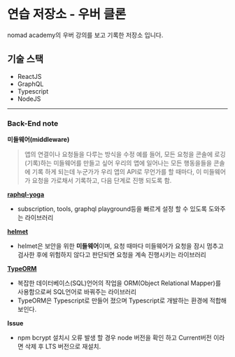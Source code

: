 # 연습 저장소 - 우버 클론

nomad academy의 우버 강의를 보고 기록한 저장소 입니다.

## 기술 스택

- ReactJS
- GraphQL
- Typescript
- NodeJS

---

### Back-End note

**미들웨어(middleware)**

> 앱의 연결이나 요청들을 다루는 방식을 수정
> 예를 들어, 모든 요청을 콘솔에 로깅(기록)하는 미들웨어를 만들고 싶어 우리의 앱에 일어나는 모든 행동을들을 콘솔에 기록 하게 되는데 누군가가 우리 앱의 API로 무언가를 할 때마다, 이 미들웨어가 요청을 가로채서 기록하고, 다음 단계로 진행 되도록 함.

**[raphql-yoga](https://github.com/prisma/graphql-yoga)**

- subscription, tools, graphql playground등을 빠르게 설정 할 수 있도록 도와주는 라이브러리

**[helmet](https://github.com/helmetjs/helmet)**

- helmet은 보안을 위한 **미들웨어**이며, 요청 때마다 미들웨어가 요청을 잠시 멈추고 검사한 후에 위험하지 않다고 판단되면 요청을 계속 진행시키는 라이브러리

**[TypeORM](https://github.com/typeorm/typeorm)**

- 복잡한 데이터베이스(SQL)언어의 작업을 ORM(Object Relational Mapper)를 사용함으로써 SQL언어로 바꿔주는 라이브러리
- TypeORM은 Typescript로 만들어 졌으며 Typescript로 개발하는 환경에 적합해 보인다.

**Issue**

- npm bcrypt 설치시 오류 발생 할 경우 node 버전을 확인 하고 Current버전 이라면 삭제 후 LTS 버전으로 재설치.
